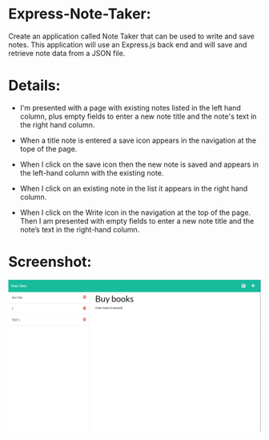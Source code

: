 # Express-Note-Taker:

 Create an application called Note Taker that can be used to write and save notes. This application will use an Express.js back end and will save and retrieve note data from a JSON file.

 # Details:

 * I'm presented with a page with existing notes listed in the left hand column, plus empty fields to enter a new note title and the note's text in the right hand column.

 * When a title note is entered a save icon appears in the navigation at the tope of the page. 

 * When I click on the save icon then the new note is saved and appears in the left-hand column with the existing note.

 * When I click on an existing note in the list it appears in the right hand column. 

 * When I click on the Write icon in the navigation at the top of the page. Then I am presented with empty fields to enter a new note title and the note’s text in the right-hand column.

 

 # Screenshot:

 
 ![screenshot](Assets\Notetaker.png)

